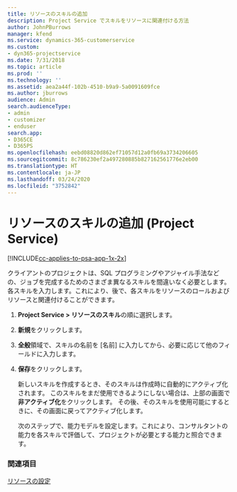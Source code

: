 ```yaml
---
title: リソースのスキルの追加
description: Project Service でスキルをリソースに関連付ける方法
author: JohnPBurrows
manager: kfend
ms.service: dynamics-365-customerservice
ms.custom:
- dyn365-projectservice
ms.date: 7/31/2018
ms.topic: article
ms.prod: ''
ms.technology: ''
ms.assetid: aea2a44f-102b-4510-b9a9-5a0091609fce
ms.author: jburrows
audience: Admin
search.audienceType:
- admin
- customizer
- enduser
search.app:
- D365CE
- D365PS
ms.openlocfilehash: eebd08820d862ef71057d12a0fb69a3734206605
ms.sourcegitcommit: 8c786230ef2a497280885b827162561776e2eb00
ms.translationtype: HT
ms.contentlocale: ja-JP
ms.lasthandoff: 03/24/2020
ms.locfileid: "3752842"
---
```

# <a name="add-resource-skills-project-service"></a>リソースのスキルの追加 (Project Service)

[!INCLUDE[cc-applies-to-psa-app-1x-2x](../includes/cc-applies-to-psa-app-1x-2x.md)]

クライアントのプロジェクトは、SQL プログラミングやアジャイル手法などの、ジョブを完成するためのさまざま異なるスキルを間違いなく必要とします。 各スキルを入力します。これにより、後で、各スキルをリソースのロールおよびリソースと関連付けることができます。  
  
1. **Project Service > リソースのスキル**の順に選択します。  
  
2. **新規**をクリックします。  
  
3. **全般**領域で、スキルの名前を [名前] に入力してから、必要に応じて他のフィールドに入力します。  
  
4. **保存**をクリックします。  
  
   新しいスキルを作成するとき、そのスキルは作成時に自動的にアクティブ化されます。 このスキルをまだ使用できるようにしない場合は、上部の画面で**非アクティブ化**をクリックします。 その後、そのスキルを使用可能にするときに、その画面に戻ってアクティブ化します。  
  
   次のステップで、能力モデルを設定します。これにより、コンサルタントの能力を各スキルで評価して、プロジェクトが必要とする能力と照合できます。  
  
### <a name="see-also"></a>関連項目  
 [リソースの設定](../project-service/set-up-resources.md)
